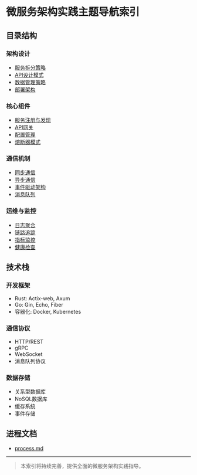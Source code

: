 # 微服务架构实践主题导航索引

## 目录结构

### 架构设计

- [服务拆分策略](ServiceDecomposition/)
- [API设计模式](APIDesign/)
- [数据管理策略](DataManagement/)
- [部署架构](DeploymentArchitecture/)

### 核心组件

- [服务注册与发现](ServiceDiscovery/)
- [API网关](APIGateway/)
- [配置管理](ConfigurationManagement/)
- [熔断器模式](CircuitBreaker/)

### 通信机制

- [同步通信](SynchronousCommunication/)
- [异步通信](AsynchronousCommunication/)
- [事件驱动架构](EventDrivenArchitecture/)
- [消息队列](MessageQueues/)

### 运维与监控

- [日志聚合](LogAggregation/)
- [链路追踪](DistributedTracing/)
- [指标监控](MetricsMonitoring/)
- [健康检查](HealthChecks/)

## 技术栈

### 开发框架

- Rust: Actix-web, Axum
- Go: Gin, Echo, Fiber
- 容器化: Docker, Kubernetes

### 通信协议

- HTTP/REST
- gRPC
- WebSocket
- 消息队列协议

### 数据存储

- 关系型数据库
- NoSQL数据库
- 缓存系统
- 事件存储

## 进程文档

- [process.md](process.md)

---

> 本索引将持续完善，提供全面的微服务架构实践指导。
